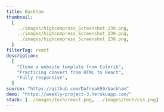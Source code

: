 ```yaml
---
title: Backham
thumbnail:
  [
    ../images/highcompress_Screenshot_239.png,
    ../images/highcompress_Screenshot_239.png,
    ../images/highcompress_Screenshot_239.png,
  ]
filterTag: react
description:
  [
    "Clone a website template from Colorib",
    "Practicing convert from HTML to React",
    "Fully responsive",
  ]
source: "https://github.com/Dafreak99/backham"
demo: "https://weekly-project-3.herokuapp.com/"
stack: [../images/tech/react.png, ../images/tech/css.png]
---
```

